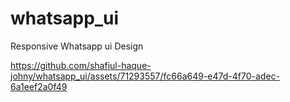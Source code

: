 # whatsapp_ui

Responsive Whatsapp ui Design



https://github.com/shafiul-haque-johny/whatsapp_ui/assets/71293557/fc66a649-e47d-4f70-adec-6a1eef2a0f49

